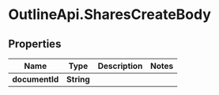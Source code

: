 # OutlineApi.SharesCreateBody

## Properties
Name | Type | Description | Notes
------------ | ------------- | ------------- | -------------
**documentId** | **String** |  | 

